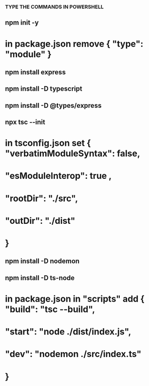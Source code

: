 ### TYPE THE COMMANDS IN POWERSHELL

## npm init -y

# in package.json remove { "type": "module" }

## npm install express

## npm install -D typescript

## npm install -D @types/express

## npx tsc --init

# in tsconfig.json set { "verbatimModuleSyntax": false,

# "esModuleInterop": true ,

# "rootDir": "./src",

# "outDir": "./dist"

# }

## npm install -D nodemon

## npm install -D ts-node

# in package.json in "scripts" add { "build": "tsc --build",

# "start": "node ./dist/index.js",

# "dev": "nodemon ./src/index.ts"

# }
